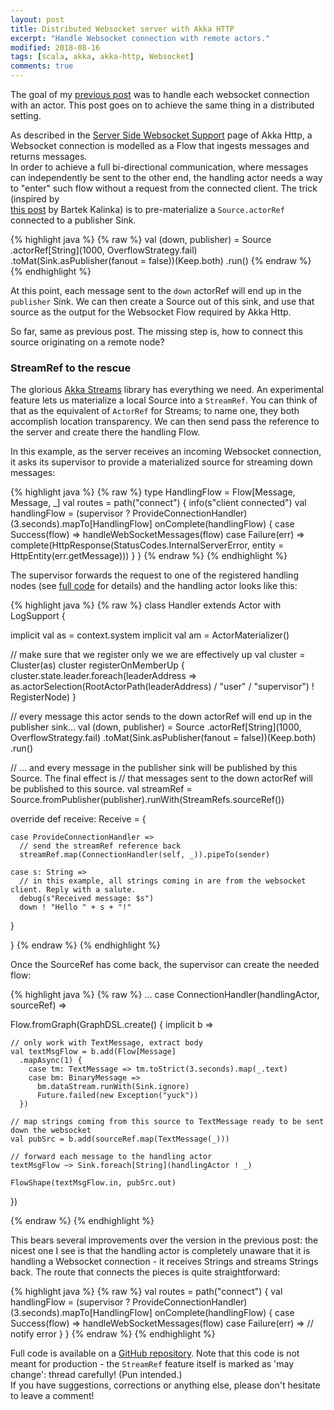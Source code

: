 ```yaml
---
layout: post
title: Distributed Websocket server with Akka HTTP
excerpt: "Handle Websocket connection with remote actors."
modified: 2018-08-16
tags: [scala, akka, akka-http, Websocket]
comments: true
---
```


The goal of my [previous post](http://ticofab.io/akka-http-websocket-example/) was to handle each websocket connection
with an actor. This post goes on to achieve the same thing in a distributed setting.

As described in the [Server Side Websocket Support](https://doc.akka.io/docs/akka-http/current/server-side/Websocket-support.html)
page of Akka Http, a Websocket connection is modelled as a Flow that ingests messages and returns messages.  
In order to achieve a full bi-directional communication, where messages can independently be sent to the other end, the
handling actor needs a way to "enter" such flow without a request from the connected client. The trick (inspired by  
[this post](https://bartekkalinka.github.io/2017/02/12/Akka-streams-source-run-it-publish-it-then-run-it-again.html) 
by Bartek Kalinka) is to pre-materialize a `Source.actorRef` connected to a publisher Sink.  

{% highlight java %}
{% raw %}
val (down, publisher) = Source
  .actorRef[String](1000, OverflowStrategy.fail)
  .toMat(Sink.asPublisher(fanout = false))(Keep.both)
  .run()
{% endraw %}
{% endhighlight %}

At this point, each message sent to the `down` actorRef will end up in the `publisher` Sink. We can then create a Source
out of this sink, and use that source as the output for the Websocket Flow required by Akka Http. 

So far, same as previous post. The missing step is, how to connect this source originating on a remote node?

### StreamRef to the rescue

The glorious [Akka Streams](https://doc.akka.io/docs/akka/2.5.14/stream/stream-introduction.html#motivation) library has
everything we need. An experimental feature lets us materialize a local Source into a `StreamRef`. You can think of that
as the equivalent of `ActorRef` for Streams; to name one, they both accomplish location transparency. We can then send
pass the reference to the server and create there the handling Flow.

In this example, as the server receives an incoming Websocket connection, it asks its supervisor to provide a materialized source
for streaming down messages:

{% highlight java %}
{% raw %}
type HandlingFlow = Flow[Message, Message, _]
val routes = path("connect") {
  info(s"client connected")
  val handlingFlow = (supervisor ? ProvideConnectionHandler) (3.seconds).mapTo[HandlingFlow]
  onComplete(handlingFlow) {
    case Success(flow) => handleWebSocketMessages(flow)
    case Failure(err) => complete(HttpResponse(StatusCodes.InternalServerError, entity = HttpEntity(err.getMessage)))
  }
}
{% endraw %}
{% endhighlight %}

The supervisor forwards the request to one of the registered handling nodes (see [full code](https://github.com/ticofab/akka-http-distributed-websockets) for details)
and the handling actor looks like this:

{% highlight java %}
{% raw %}
class Handler extends Actor with LogSupport {

  implicit val as = context.system
  implicit val am = ActorMaterializer()

  // make sure that we register only we we are effectively up
  val cluster = Cluster(as)
  cluster registerOnMemberUp {
    cluster.state.leader.foreach(leaderAddress =>
      as.actorSelection(RootActorPath(leaderAddress) / "user" / "supervisor") ! RegisterNode)
  }

  // every message this actor sends to the down actorRef will end up in the publisher sink...
  val (down, publisher) = Source
    .actorRef[String](1000, OverflowStrategy.fail)
    .toMat(Sink.asPublisher(fanout = false))(Keep.both)
    .run()

  // ... and every message in the publisher sink will be published by this Source. The final effect is
  // that messages sent to the down actorRef will be published to this source.
  val streamRef = Source.fromPublisher(publisher).runWith(StreamRefs.sourceRef())

  override def receive: Receive = {

    case ProvideConnectionHandler =>
      // send the streamRef reference back
      streamRef.map(ConnectionHandler(self, _)).pipeTo(sender)

    case s: String =>
      // in this example, all strings coming in are from the websocket client. Reply with a salute.
      debug(s"Received message: $s")
      down ! "Hello " + s + "!"
  }

}
{% endraw %}
{% endhighlight %}

Once the SourceRef has come back, the supervisor can create the needed flow:

{% highlight java %}
{% raw %}
...
case ConnectionHandler(handlingActor, sourceRef) =>

  Flow.fromGraph(GraphDSL.create() { implicit b =>

    // only work with TextMessage, extract body
    val textMsgFlow = b.add(Flow[Message]
      .mapAsync(1) {
        case tm: TextMessage => tm.toStrict(3.seconds).map(_.text)
        case bm: BinaryMessage =>
          bm.dataStream.runWith(Sink.ignore)
          Future.failed(new Exception("yuck"))
      })

    // map strings coming from this source to TextMessage ready to be sent down the websocket
    val pubSrc = b.add(sourceRef.map(TextMessage(_)))

    // forward each message to the handling actor
    textMsgFlow ~> Sink.foreach[String](handlingActor ! _)

    FlowShape(textMsgFlow.in, pubSrc.out)
  })

{% endraw %}
{% endhighlight %}

This bears several improvements over the version in the previous post: the nicest one I see is that the handling actor
is completely unaware that it is handling a Websocket connection - it receives Strings and streams Strings back.
The route that connects the pieces is quite straightforward: 

{% highlight java %}
{% raw %}
val routes = path("connect") {
  val handlingFlow = (supervisor ? ProvideConnectionHandler) (3.seconds).mapTo[HandlingFlow]
  onComplete(handlingFlow) {
    case Success(flow) => handleWebSocketMessages(flow)
    case Failure(err) => // notify error
  }
}
{% endraw %}
{% endhighlight %} 

Full code is available on a [GitHub repository](https://github.com/ticofab/akka-http-distributed-websockets). Note that
this code is not meant for production - the `StreamRef` feature itself is marked as 'may change': thread carefully! (Pun
intended.)  
If you have suggestions, corrections or anything else, please don't hesitate to leave a comment!
